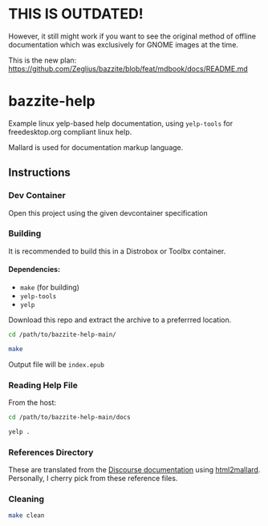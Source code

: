 # **THIS IS OUTDATED!**

However, it still might work if you want to see the original method of offline documentation which was exclusively for GNOME images at the time.

This is the new plan: https://github.com/Zeglius/bazzite/blob/feat/mdbook/docs/README.md

# bazzite-help
Example linux yelp-based help documentation, using `yelp-tools` for freedesktop.org compliant linux help.

Mallard is used for documentation markup language.

## Instructions

### Dev Container
Open this project using the given devcontainer specification

### Building

It is recommended to build this in a Distrobox or Toolbx container.

#### Dependencies:
- `make` (for building)
- `yelp-tools`
- `yelp`

Download this repo and extract the archive to a preferrred location.

```bash
cd /path/to/bazzite-help-main/
```

```bash
make
```

Output file will be `index.epub`

### Reading Help File

From the host:

```bash
cd /path/to/bazzite-help-main/docs
```

```bash
yelp .
```

### References Directory

These are translated from the [Discourse documentation](https://docs.bazzite.gg) using [html2mallard](https://pypi.org/project/html2mallard/).  Personally, I cherry pick from these reference files.

### Cleaning

```bash
make clean
```
